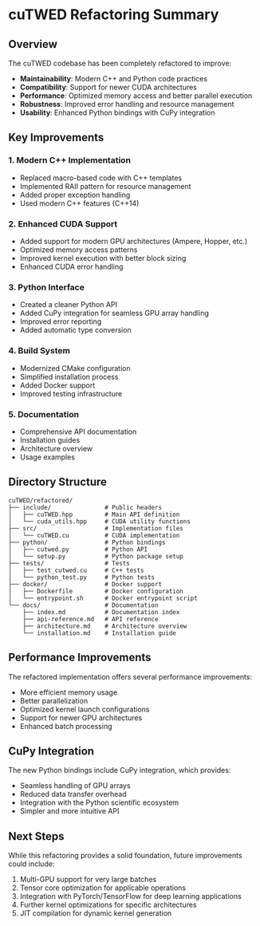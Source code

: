 # cuTWED Refactoring Summary

## Overview

The cuTWED codebase has been completely refactored to improve:
- **Maintainability**: Modern C++ and Python code practices
- **Compatibility**: Support for newer CUDA architectures
- **Performance**: Optimized memory access and better parallel execution
- **Robustness**: Improved error handling and resource management
- **Usability**: Enhanced Python bindings with CuPy integration

## Key Improvements

### 1. Modern C++ Implementation
- Replaced macro-based code with C++ templates
- Implemented RAII pattern for resource management
- Added proper exception handling
- Used modern C++ features (C++14)

### 2. Enhanced CUDA Support
- Added support for modern GPU architectures (Ampere, Hopper, etc.)
- Optimized memory access patterns
- Improved kernel execution with better block sizing
- Enhanced CUDA error handling

### 3. Python Interface
- Created a cleaner Python API
- Added CuPy integration for seamless GPU array handling
- Improved error reporting
- Added automatic type conversion

### 4. Build System
- Modernized CMake configuration
- Simplified installation process
- Added Docker support
- Improved testing infrastructure

### 5. Documentation
- Comprehensive API documentation
- Installation guides
- Architecture overview
- Usage examples

## Directory Structure

```
cuTWED/refactored/
├── include/               # Public headers
│   ├── cuTWED.hpp         # Main API definition
│   └── cuda_utils.hpp     # CUDA utility functions
├── src/                   # Implementation files
│   └── cuTWED.cu          # CUDA implementation
├── python/                # Python bindings
│   ├── cutwed.py          # Python API
│   └── setup.py           # Python package setup
├── tests/                 # Tests
│   ├── test_cutwed.cu     # C++ tests
│   └── python_test.py     # Python tests
├── docker/                # Docker support
│   ├── Dockerfile         # Docker configuration
│   └── entrypoint.sh      # Docker entrypoint script
└── docs/                  # Documentation
    ├── index.md           # Documentation index
    ├── api-reference.md   # API reference
    ├── architecture.md    # Architecture overview
    └── installation.md    # Installation guide
```

## Performance Improvements

The refactored implementation offers several performance improvements:
- More efficient memory usage
- Better parallelization
- Optimized kernel launch configurations
- Support for newer GPU architectures
- Enhanced batch processing

## CuPy Integration

The new Python bindings include CuPy integration, which provides:
- Seamless handling of GPU arrays
- Reduced data transfer overhead
- Integration with the Python scientific ecosystem
- Simpler and more intuitive API

## Next Steps

While this refactoring provides a solid foundation, future improvements could include:
1. Multi-GPU support for very large batches
2. Tensor core optimization for applicable operations
3. Integration with PyTorch/TensorFlow for deep learning applications
4. Further kernel optimizations for specific architectures
5. JIT compilation for dynamic kernel generation